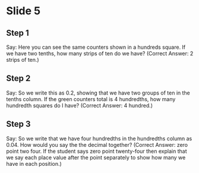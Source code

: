 # Slide 5

## Step 1

Say: Here you can see the same counters shown in a hundreds square.  If we have two tenths, how many strips of ten do we have? (Correct Answer: 2 strips of ten.)

## Step 2

Say: So we write this as 0.2, showing that we have two groups of ten in the tenths column. If the green counters total is 4 hundredths, how many hundredth squares do I have? (Correct Answer: 4 hundred.)

## Step 3

Say: So we write that we have four hundredths in the hundredths column as 0.04. How would you say the the decimal together? (Correct Answer: zero point two four. If the student says zero point twenty-four then explain that we say each place value after the point separately to show how many we have in each position.)
